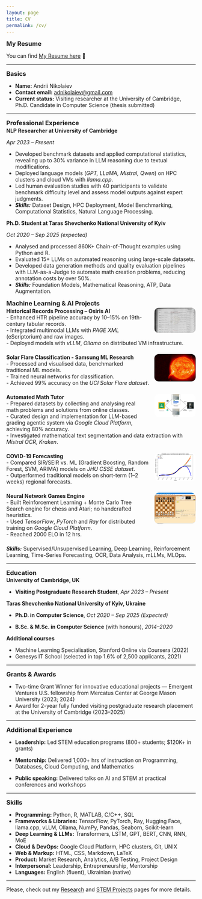 ```yaml
---
layout: page
title: CV
permalink: /cv/
---
```


<link rel="stylesheet" href="{{ '/assets/css/custom.css' | relative_url }}">

<style>
    h3, h4 {
    margin-top: 0.1em !important;
    margin-bottom: 0.1em !important;
    }

    p {
        margin-bottom: 0.1em !important;
    }
</style>

### My Resume

You can find [My Resume here](https://drive.google.com/file/d/18pMB6NeitQo6tkjREOafO4ElGAn1hCGv/view?usp=drive_link) 📄

---

### Basics
- **Name:** Andrii Nikolaiev
- **Contact email:** [adnikolaiev@gmail.com](mailto:adnikolaiev@gmail.com)
- **Current status:** Visiting researcher at the University of Cambridge, Ph.D. Candidate in Computer Science (thesis submitted)

---

### Professional Experience

#### NLP Researcher at University of Cambridge
_Apr 2023 – Present_
- Developed benchmark datasets and applied computational statistics, revealing up to 30% variance in LLM reasoning due to textual modifications.
- Deployed language models (_GPT, LLaMA, Mistral, Qwen_) on HPC clusters and cloud VMs with _llama.cpp_.
- Led human evaluation studies with 40 participants to validate benchmark difficulty level and assess model outputs against expert judgments.
- _**Skills:**_ Dataset Design, HPC Deployment, Model Benchmarking, Computational Statistics, Natural Language Processing.

#### Ph.D. Student at Taras Shevchenko National University of Kyiv
_Oct 2020 – Sep 2025 (expected)_
- Analysed and processed 860K+ Chain-of-Thought examples using Python and R.
- Evaluated 15+ LLMs on automated reasoning using large-scale datasets.
- Developed data generation methods and quality evaluation pipelines with LLM-as-a-Judge to automate math creation problems, reducing annotation costs by over 50%.
- _**Skills:**_ Foundation Models, Mathematical Reasoning, ATP, Data Augmentation.

### Machine Learning & AI Projects

<div style="overflow: hidden; margin-bottom: 1.5em;">
  <img src="/images/osiris.jpg" alt="Historical Records Processing" style="float: right; width: 110px; margin-left: 1em; margin-bottom: 0.5em; border-radius: 12px;">
  <strong>Historical Records Processing – Osiris AI</strong><br>
  - Enhanced HTR pipeline accuracy by 10–15% on 19th-century tabular records.<br>
  - Integrated multimodal LLMs with <em>PAGE XML</em> (eScriptorium) and raw images.<br>
  - Deployed models with <em>vLLM</em>, <em>Ollama</em> on distributed VM infrastructure.
</div>

<div style="overflow: hidden; margin-bottom: 1.5em;">
  <img src="/images/solar.png" alt="Solar Flare Classification" style="float: right; width: 110px; margin-left: 1em; margin-bottom: 0.5em; border-radius: 12px;">
  <strong>Solar Flare Classification - Samsung ML Research</strong><br>
  - Processed and visualised data, benchmarked traditional ML models.<br>
  - Trained neural networks for classification.<br>
  - Achieved 99% accuracy on the <em>UCI Solar Flare dataset</em>.<br>
</div>

<div style="overflow: hidden; margin-bottom: 1.5em;">
  <img src="/images/ai_tutor.png" alt="Automated Math Tutor" style="float: right; width: 110px; margin-left: 1em; margin-bottom: 0.5em; border-radius: 12px;">
  <strong>Automated Math Tutor</strong><br>
  - Prepared datasets by collecting and analysing real math problems and solutions from online classes.<br>
  - Curated design and implementation for LLM-based grading agentic system via <em>Google Cloud Platform</em>, achieving 80% accuracy.<br>
  - Investigated mathematical text segmentation and data extraction with <em>Mistral OCR, Kraken</em>.
</div>

<div style="overflow: hidden; margin-bottom: 1.5em;">
  <img src="/images/covid.png" alt="Pandemics Forecasting" style="float: right; width: 110px; margin-left: 1em; margin-bottom: 0.5em; border-radius: 12px;">
  <strong>COVID-19 Forecasting</strong><br>
  - Compared SIR/SEIR vs. ML (Gradient Boosting, Random Forest, SVM, ARIMA) models on <em>JHU CSSE dataset</em>.<br>
  - Outperformed traditional models on short-term (1–2 weeks) regional forecasts.
</div>

<div style="overflow: hidden; margin-bottom: 1.5em;">
  <img src="/images/chess.png" alt="NN engine" style="float: right; width: 110px; margin-left: 1em; margin-bottom: 0.5em; border-radius: 12px;">
  <strong>Neural Network Games Engine</strong><br>
  - Built Reinforcement Learning + Monte Carlo Tree Search engine for chess and Atari; no handcrafted heuristics.<br>
  - Used <em>TensorFlow</em>, <em>PyTorch</em> and <em>Ray</em> for distributed training on <em>Google Cloud Platform</em>.<br>
  - Reached 2000 ELO in 12 hrs.
</div>

<em><strong>Skills:</strong></em> Supervised/Unsupervised Learning, Deep Learning, Reinforcement Learning, Time-Series Forecasting, OCR, Data Analysis, mLLMs, MLOps.

---

### Education

#### University of Cambridge, UK
- **Visiting Postgraduate Research Student**, _Apr 2023 – Present_  

#### Taras Shevchenko National University of Kyiv, Ukraine
- **Ph.D. in Computer Science**, _Oct 2020 – Sep 2025 (Expected)_  

- **B.Sc. & M.Sc. in Computer Science** (with honours), _2014–2020_

**Additional courses**
- Machine Learning Specialisation, Stanford Online via Coursera (2022)
- Genesys IT School (selected in top 1.6% of 2,500 applicants, 2021)


---

### Grants & Awards

- Two-time Grant Winner for innovative educational projects — Emergent Ventures U.S. fellowship from Mercatus Center at George Mason University (2023; 2024)
- Award for 2-year fully funded visiting postgraduate research placement at the University of Cambridge (2023–2025)

---

### Additional Experience

- **Leadership:** Led STEM education programs (800+ students; \$120K+ in grants)

- **Mentorship:** Delivered 1,000+ hrs of instruction on Programming, Databases, Cloud Computing, and Mathematics

- **Public speaking:** Delivered talks on AI and STEM at practical conferences and workshops

---

### Skills

- **Programming:** Python, R, MATLAB, C/C++, SQL
- **Frameworks & Libraries:** TensorFlow, PyTorch, Ray, Hugging Face, llama.cpp, vLLM, Ollama, NumPy, Pandas, Seaborn, Scikit-learn
- **Deep Learning & LLMs:** Transformers, LSTM, GPT, BERT, CNN, RNN, MoE
- **Cloud & DevOps:** Google Cloud Platform, HPC clusters, Git, UNIX
- **Web & Markup:** HTML, CSS, Markdown, LaTeX
- **Product:** Market Research, Analytics, A/B Testing, Project Design
- **Interpersonal:** Leadership, Entrepreneurship, Mentorship
- **Languages:** English (fluent), Ukrainian (native)

---

Please, check out my [Research](/research) and [STEM Projects](/stem-projects) pages for more details.